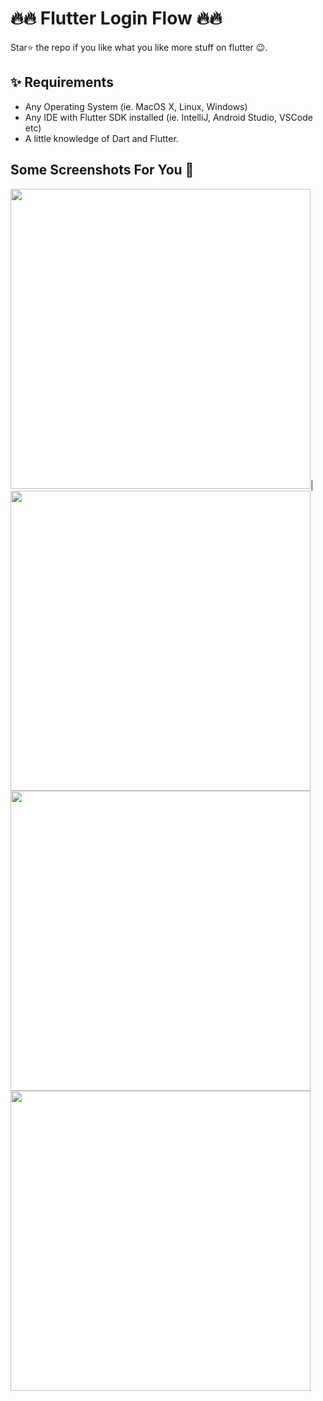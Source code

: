 # 🔥🔥 Flutter Login Flow 🔥🔥

Star⭐ the repo if you like what you like more stuff on flutter 😉.

## ✨ Requirements
* Any Operating System (ie. MacOS X, Linux, Windows)
* Any IDE with Flutter SDK installed (ie. IntelliJ, Android Studio, VSCode etc)
* A little knowledge of Dart and Flutter.

## Some Screenshots For You 💖

<img height="480px" src="screenshots/login.jpg">|
<img height="480px" src="screenshots/register.jpg">
<img height="480px" src="screenshots/reset.jpg">
<img height="480px" src="screenshots/create.jpg">
<br>
